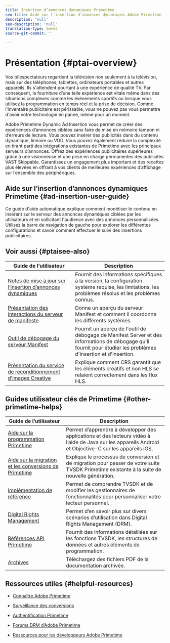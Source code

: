 ```yaml
---
title: Insertion d’annonces dynamiques Primetime
seo-title: Aide sur l’insertion d’annonces dynamiques Adobe Primetime
description: 'null'
seo-description: 'null'
translation-type: tm+mt
source-git-commit: ''

---
```



# Présentation {#ptai-overview}

Vos téléspectateurs regardent la télévision non seulement à la télévision, mais sur des téléphones, tablettes, ordinateurs portables et autres appareils. Ils s&#39;attendent pourtant à une expérience de qualité TV. Par conséquent, la fourniture d’une telle expérience est vitale même dans des situations complexes comme les événements sportifs ou lorsque vous utilisez la programmation en temps réel et la prise de décision. Comme l&#39;inventaire publicitaire est périssable, vous ne pouvez pas vous permettre d&#39;avoir votre technologie en panne, même pour un moment.

Adobe Primetime Dynamic Ad Insertion vous permet de créer des expériences d’annonces ciblées sans faire de mise en mémoire tampon ni d’erreurs de lecture. Vous pouvez insérer des publicités dans du contenu dynamique, linéaire ou VOD. Vous pouvez également réduire la complexité en tirant parti des intégrations existantes de Primetime avec les principaux serveurs d’annonces. Offrez des expériences publicitaires supérieures grâce à une visionneuse et une prise en charge permanentes des publicités VAST Skippable. Garantissez un engagement plus important et des recettes plus élevées en offrant à vos clients de meilleures expériences d’affichage sur l’ensemble des périphériques.

## Aide sur l’insertion d’annonces dynamiques Primetime {#ad-insertion-user-guide}

Ce guide d&#39;aide automatique explique comment monétiser le contenu en insérant sur le serveur des annonces dynamiques ciblées par les utilisateurs et en sollicitant l&#39;audience avec des annonces personnalisées. Utilisez la barre de navigation de gauche pour explorer les différentes configurations et savoir comment effectuer le suivi des insertions publicitaires.

## Voir aussi {#ptaisee-also}

| Guide de l’utilisateur | Description |
|---|---|
| [Notes de mise à jour sur l’insertion d’annonces dynamiques](../release-notes/ptai-19x-release-notes.md) | Fournit des informations spécifiques à la version, la configuration système requise, les limitations, les problèmes résolus et les problèmes connus. |
| [Présentation des interactions du serveur de manifeste](msapi-topics/ms-overview.md) | Donne un aperçu du serveur Manifest et comment il coordonne les différents systèmes. |
| [Outil de débogage du serveur Manifest](manifest-server-debugging-tool.md) | Fournit un aperçu de l&#39;outil de débogage de Manifest Server et des informations de débogage qu&#39;il fournit pour étudier les problèmes d&#39;insertion et d&#39;insertion. |
| [Présentation du service de reconditionnement d’images Creative](creative-repackaging-service/crs-overview.md) | Explique comment CRS garantit que les éléments créatifs et non HLS se relaient correctement dans les flux HLS. |

## Guides utilisateur clés de Primetime {#other-primetime-helps}

| Guide de l’utilisateur | Description |
|---|---|
| [Aide sur la programmation Primetime](../programming/home.md) | Permet d’apprendre à développer des applications et des lecteurs vidéo à l’aide de Java sur les appareils Android et Objective-C sur les appareils iOS. |
| [Aide sur la migration et les conversions de Primetime](../migration-guides/home.md) | Explique le processus de conversion et de migration pour passer de votre suite TVSDK Primetime existante à la suite de nouvelle génération. |
| [Implémentation de référence](../android-reference-implementation/home.md) | Permet de comprendre TVSDK et de modifier les gestionnaires de fonctionnalités pour personnaliser votre lecteur personnel. |
| [Digital Rights Management](../digital-rights-management/home.md) | Permet d’en savoir plus sur divers scénarios d’utilisation dans Digital Rights Management (DRM). |
| [Références API Primetime](../reference/api-references.md) | Fournit des informations détaillées sur les fonctions TVSDK, les structures de données et autres éléments de programmation. |
| [Archives](https://helpx.adobe.com/primetime/archives.html) | Téléchargez des fichiers PDF de la documentation archivée. |

## Ressources utiles {#helpful-resources}

* [Connaître Adobe Primetime](https://www.adobe.com/in/marketing/primetime.html)

* [Surveillance des conversions](https://tve.helpdocsonline.com/concurrency-monitoring-introduction)

* [Authentification Primetime](https://tve.helpdocsonline.com/home)

* [Forums DRM d’Adobe Primetime](https://forums.adobe.com/community/adobe_access)

* [Ressources pour les développeurs Adobe Primetime](https://www.adobe.com/devnet/primetime.html)